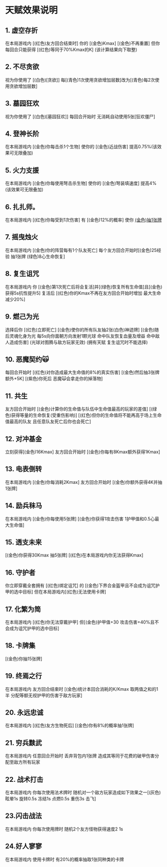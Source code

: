 # 天赋效果说明

## 1. 虚空存折
在本局游戏内 [(红色)友方回合结束时] 你的 [(金色)Kmax] [(金色)不再重置]  但你每回合只能获得 [(红色)等同于70%Kmax的K] (该计算结果向下取整)

## 2. 不尽贪欲
视为你使用了 [(白色)[贪欲]] 每[(青色)1次使用贪欲增加层数]改为[(青色)每2次使用贪欲增加层数]

## 3. 墓园狂欢
视为你使用了 [(白色)[墓园狂欢]] 每回合开始时 无消耗自动使用5张[狂欢僵尸] 

## 4. 登神长阶
在本局游戏内 [(金色)你每击杀1个生物]  使你的 [(金色)近战伤害] 提高0.75%(该效果可无限叠加)

## 5. 火力支援
在本局游戏内  [(金色)你每使用弩击杀生物]  使你的 [(金色)弩装填速度] 提高4%(该效果可无限叠加)

## 6. 扎扎师。
在本局游戏内  [(红色)你每受到1次伤害]  有 [(金色)12%的概率] 使你 [(金色)抽1张牌](每秒最多抽20张)

## 7. 摇曳烛火
在本局游戏内 [(金色)你的阵营每有1个队友死亡] 每个友方回合开始时[(金色)25经验 抽1张牌 (绿色)8心生命恢复]

## 8. 复生诅咒
在本局游戏内 你 [(金色)第1次死亡后将会复活]并[(绿色)恢复所有生命值]且[(金色)获得5s抗性提升5] 复活后 [(红色)你的Kmax不再在友方回合开始时增加 最大生命减少20%]

## 9. 燃己为光
选择后你 [(红色)立即死亡]  [(金色)使你的所有队友抽2张(白色)神迹牌] [(金色)随后灵魂化身为光 每5s向你面朝方向发射1颗光球 命中队友恢复血量及增益 命中敌人造成伤害] (光球对图腾与敌方玩家无效) (拥有天赋 复生诅咒时不能选择)

## 10. 恶魔契约🙀
每回合开始时 [(红色)对你造成最大生命值的8%的真实伤害] [(金色)然后抽3张牌额外+5K]
[(紫色)你死后 恶魔🙀会拿走你的掉落物]

## 11. 共生
友方回合开始时 [(金色)计算你的生命值与队伍中生命值最高的玩家的差值] [(绿色)获得等量的生命恢复(受重伤影响)] [(红色)但你的生命值将不能再高于场上生命值最高的队友 且任意队友死亡后你也会死亡]

## 12. 对冲基金
立刻获得[(金色)16Kmax] 友方回合开始时 [(金色)你每有8Kmax额外获得1Kmax]

## 13. 电表倒转
在本局游戏内  [(金色)你每消耗2Kmax]  友方回合开始时 [(金色)你额外获得4K并抽1张牌]

## 14. 励兵秣马
在本局游戏内  [(金色)你每使用5张牌]  [(金色)你获得1攻击伤害 1护甲值和0.5心最大生命值]

## 15. 透支未来
[(金色)你获得30Kmax 抽5张牌]   [(红色)在本局游戏内你无法获得Kmax]

## 16. 守护者
你立即穿戴全套拥有 [(红色)绑定诅咒] 的 [(金色)下界合金盔甲且不会成为诅咒护甲的选中目标] 但在本局游戏内[(红色)无法使用卡牌]

## 17. 化繁为简
在本局游戏内 [(红色)你无法穿戴护甲] 但[(金色)护甲值+30 攻击伤害+40%且不会成为诅咒护甲的选中目标]

## 18. 卡牌集
[(金色)你抽15张牌]

## 19. 终焉之行
在本局游戏内 友方回合结束时 [(金色)统计本回合消耗的K/Kmax 取两值之和的1半 分配等额无视护甲的伤害于敌方玩家]

## 20. 永远忠诚
在本局游戏内  [(红色)友方生物死后]  [(金色)你有8%的概率抽1张牌]

## 21. 穷兵黩武
在本局游戏内 任意回合开始时 丢弃背包内1张牌 造成其等同于花费的破甲伤害分配至敌方所有玩家

## 22. 战术打击
在本局游戏内 你每次使用法术牌时 随机对一个敌方玩家造成如下效果之一[(灰色)眩晕1s 旋转0.5s 冻结1s 点燃0.5s 重伤3s 击飞]

## 23.闪击战法
在本局游戏内 你每次使用牌时 随机2个友方怪物获得速度2 1s

## 24.好人寥寥
在本局游戏内 使用卡牌时 有20%的概率抽取1张同种类的卡牌